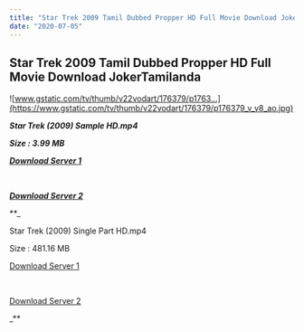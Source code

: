 ```yaml
---
title: "Star Trek 2009 Tamil Dubbed Propper HD Full Movie Download JokerTamilanda"
date: "2020-07-05"
---
```


## Star Trek 2009 Tamil Dubbed Propper HD Full Movie Download JokerTamilanda

![www.gstatic.com/tv/thumb/v22vodart/176379/p1763...](https://www.gstatic.com/tv/thumb/v22vodart/176379/p176379_v_v8_ao.jpg)

**_Star Trek (2009) Sample HD.mp4_**

**_Size : 3.99 MB_**

**_[Download Server 1](http://du.wetransfer.vip/files/Tamil{b337cb003d07febca875724d018e20f8c1927a284fdd439ea607fcc650de5bb7}20Dubbed{b337cb003d07febca875724d018e20f8c1927a284fdd439ea607fcc650de5bb7}20Movies/Tamil{b337cb003d07febca875724d018e20f8c1927a284fdd439ea607fcc650de5bb7}20Dubbed{b337cb003d07febca875724d018e20f8c1927a284fdd439ea607fcc650de5bb7}20Collections/Star{b337cb003d07febca875724d018e20f8c1927a284fdd439ea607fcc650de5bb7}20Trek{b337cb003d07febca875724d018e20f8c1927a284fdd439ea607fcc650de5bb7}20Trilogy{b337cb003d07febca875724d018e20f8c1927a284fdd439ea607fcc650de5bb7}20Collections/Star{b337cb003d07febca875724d018e20f8c1927a284fdd439ea607fcc650de5bb7}20Trek{b337cb003d07febca875724d018e20f8c1927a284fdd439ea607fcc650de5bb7}20(2009)/Star{b337cb003d07febca875724d018e20f8c1927a284fdd439ea607fcc650de5bb7}20Trek{b337cb003d07febca875724d018e20f8c1927a284fdd439ea607fcc650de5bb7}20(2009){b337cb003d07febca875724d018e20f8c1927a284fdd439ea607fcc650de5bb7}20Sample{b337cb003d07febca875724d018e20f8c1927a284fdd439ea607fcc650de5bb7}20HD.mp4)_**

**_[  
](http://du.wetransfer.vip/files/Tamil{b337cb003d07febca875724d018e20f8c1927a284fdd439ea607fcc650de5bb7}20Dubbed{b337cb003d07febca875724d018e20f8c1927a284fdd439ea607fcc650de5bb7}20Movies/Tamil{b337cb003d07febca875724d018e20f8c1927a284fdd439ea607fcc650de5bb7}20Dubbed{b337cb003d07febca875724d018e20f8c1927a284fdd439ea607fcc650de5bb7}20Collections/Star{b337cb003d07febca875724d018e20f8c1927a284fdd439ea607fcc650de5bb7}20Trek{b337cb003d07febca875724d018e20f8c1927a284fdd439ea607fcc650de5bb7}20Trilogy{b337cb003d07febca875724d018e20f8c1927a284fdd439ea607fcc650de5bb7}20Collections/Star{b337cb003d07febca875724d018e20f8c1927a284fdd439ea607fcc650de5bb7}20Trek{b337cb003d07febca875724d018e20f8c1927a284fdd439ea607fcc650de5bb7}20(2009)/Star{b337cb003d07febca875724d018e20f8c1927a284fdd439ea607fcc650de5bb7}20Trek{b337cb003d07febca875724d018e20f8c1927a284fdd439ea607fcc650de5bb7}20(2009){b337cb003d07febca875724d018e20f8c1927a284fdd439ea607fcc650de5bb7}20Sample{b337cb003d07febca875724d018e20f8c1927a284fdd439ea607fcc650de5bb7}20HD.mp4)_**

**_[Download Server 2](http://du.wetransfer.vip/files/Tamil{b337cb003d07febca875724d018e20f8c1927a284fdd439ea607fcc650de5bb7}20Dubbed{b337cb003d07febca875724d018e20f8c1927a284fdd439ea607fcc650de5bb7}20Movies/Tamil{b337cb003d07febca875724d018e20f8c1927a284fdd439ea607fcc650de5bb7}20Dubbed{b337cb003d07febca875724d018e20f8c1927a284fdd439ea607fcc650de5bb7}20Collections/Star{b337cb003d07febca875724d018e20f8c1927a284fdd439ea607fcc650de5bb7}20Trek{b337cb003d07febca875724d018e20f8c1927a284fdd439ea607fcc650de5bb7}20Trilogy{b337cb003d07febca875724d018e20f8c1927a284fdd439ea607fcc650de5bb7}20Collections/Star{b337cb003d07febca875724d018e20f8c1927a284fdd439ea607fcc650de5bb7}20Trek{b337cb003d07febca875724d018e20f8c1927a284fdd439ea607fcc650de5bb7}20(2009)/Star{b337cb003d07febca875724d018e20f8c1927a284fdd439ea607fcc650de5bb7}20Trek{b337cb003d07febca875724d018e20f8c1927a284fdd439ea607fcc650de5bb7}20(2009){b337cb003d07febca875724d018e20f8c1927a284fdd439ea607fcc650de5bb7}20Sample{b337cb003d07febca875724d018e20f8c1927a284fdd439ea607fcc650de5bb7}20HD.mp4)_**

**_

Star Trek (2009) Single Part HD.mp4

Size : 481.16 MB

[Download Server 1](http://du.wetransfer.vip/files/Tamil{b337cb003d07febca875724d018e20f8c1927a284fdd439ea607fcc650de5bb7}20Dubbed{b337cb003d07febca875724d018e20f8c1927a284fdd439ea607fcc650de5bb7}20Movies/Tamil{b337cb003d07febca875724d018e20f8c1927a284fdd439ea607fcc650de5bb7}20Dubbed{b337cb003d07febca875724d018e20f8c1927a284fdd439ea607fcc650de5bb7}20Collections/Star{b337cb003d07febca875724d018e20f8c1927a284fdd439ea607fcc650de5bb7}20Trek{b337cb003d07febca875724d018e20f8c1927a284fdd439ea607fcc650de5bb7}20Trilogy{b337cb003d07febca875724d018e20f8c1927a284fdd439ea607fcc650de5bb7}20Collections/Star{b337cb003d07febca875724d018e20f8c1927a284fdd439ea607fcc650de5bb7}20Trek{b337cb003d07febca875724d018e20f8c1927a284fdd439ea607fcc650de5bb7}20(2009)/Star{b337cb003d07febca875724d018e20f8c1927a284fdd439ea607fcc650de5bb7}20Trek{b337cb003d07febca875724d018e20f8c1927a284fdd439ea607fcc650de5bb7}20(2009){b337cb003d07febca875724d018e20f8c1927a284fdd439ea607fcc650de5bb7}20Single{b337cb003d07febca875724d018e20f8c1927a284fdd439ea607fcc650de5bb7}20Part{b337cb003d07febca875724d018e20f8c1927a284fdd439ea607fcc650de5bb7}20HD.mp4)

[  
](http://du.wetransfer.vip/files/Tamil{b337cb003d07febca875724d018e20f8c1927a284fdd439ea607fcc650de5bb7}20Dubbed{b337cb003d07febca875724d018e20f8c1927a284fdd439ea607fcc650de5bb7}20Movies/Tamil{b337cb003d07febca875724d018e20f8c1927a284fdd439ea607fcc650de5bb7}20Dubbed{b337cb003d07febca875724d018e20f8c1927a284fdd439ea607fcc650de5bb7}20Collections/Star{b337cb003d07febca875724d018e20f8c1927a284fdd439ea607fcc650de5bb7}20Trek{b337cb003d07febca875724d018e20f8c1927a284fdd439ea607fcc650de5bb7}20Trilogy{b337cb003d07febca875724d018e20f8c1927a284fdd439ea607fcc650de5bb7}20Collections/Star{b337cb003d07febca875724d018e20f8c1927a284fdd439ea607fcc650de5bb7}20Trek{b337cb003d07febca875724d018e20f8c1927a284fdd439ea607fcc650de5bb7}20(2009)/Star{b337cb003d07febca875724d018e20f8c1927a284fdd439ea607fcc650de5bb7}20Trek{b337cb003d07febca875724d018e20f8c1927a284fdd439ea607fcc650de5bb7}20(2009){b337cb003d07febca875724d018e20f8c1927a284fdd439ea607fcc650de5bb7}20Single{b337cb003d07febca875724d018e20f8c1927a284fdd439ea607fcc650de5bb7}20Part{b337cb003d07febca875724d018e20f8c1927a284fdd439ea607fcc650de5bb7}20HD.mp4)

[Download Server 2](http://du.wetransfer.vip/files/Tamil{b337cb003d07febca875724d018e20f8c1927a284fdd439ea607fcc650de5bb7}20Dubbed{b337cb003d07febca875724d018e20f8c1927a284fdd439ea607fcc650de5bb7}20Movies/Tamil{b337cb003d07febca875724d018e20f8c1927a284fdd439ea607fcc650de5bb7}20Dubbed{b337cb003d07febca875724d018e20f8c1927a284fdd439ea607fcc650de5bb7}20Collections/Star{b337cb003d07febca875724d018e20f8c1927a284fdd439ea607fcc650de5bb7}20Trek{b337cb003d07febca875724d018e20f8c1927a284fdd439ea607fcc650de5bb7}20Trilogy{b337cb003d07febca875724d018e20f8c1927a284fdd439ea607fcc650de5bb7}20Collections/Star{b337cb003d07febca875724d018e20f8c1927a284fdd439ea607fcc650de5bb7}20Trek{b337cb003d07febca875724d018e20f8c1927a284fdd439ea607fcc650de5bb7}20(2009)/Star{b337cb003d07febca875724d018e20f8c1927a284fdd439ea607fcc650de5bb7}20Trek{b337cb003d07febca875724d018e20f8c1927a284fdd439ea607fcc650de5bb7}20(2009){b337cb003d07febca875724d018e20f8c1927a284fdd439ea607fcc650de5bb7}20Single{b337cb003d07febca875724d018e20f8c1927a284fdd439ea607fcc650de5bb7}20Part{b337cb003d07febca875724d018e20f8c1927a284fdd439ea607fcc650de5bb7}20HD.mp4)

_**
